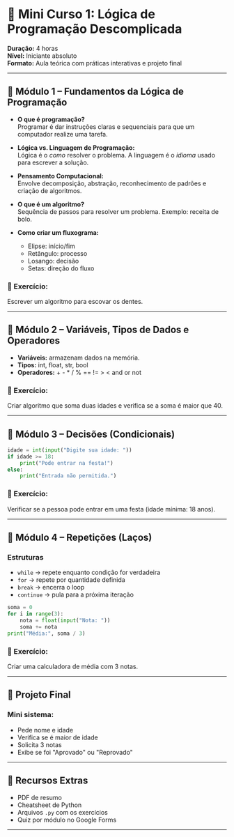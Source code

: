 
# 🧠 Mini Curso 1: Lógica de Programação Descomplicada

**Duração:** 4 horas  
**Nível:** Iniciante absoluto  
**Formato:** Aula teórica com práticas interativas e projeto final

---

## 📘 Módulo 1 – Fundamentos da Lógica de Programação

- **O que é programação?**  
Programar é dar instruções claras e sequenciais para que um computador realize uma tarefa.

- **Lógica vs. Linguagem de Programação:**  
Lógica é o *como* resolver o problema. A linguagem é o *idioma* usado para escrever a solução.

- **Pensamento Computacional:**  
Envolve decomposição, abstração, reconhecimento de padrões e criação de algoritmos.

- **O que é um algoritmo?**  
Sequência de passos para resolver um problema. Exemplo: receita de bolo.

- **Como criar um fluxograma:**  
  - Elipse: início/fim  
  - Retângulo: processo  
  - Losango: decisão  
  - Setas: direção do fluxo

### 🧪 Exercício:
Escrever um algoritmo para escovar os dentes.

---

## 📗 Módulo 2 – Variáveis, Tipos de Dados e Operadores

- **Variáveis:** armazenam dados na memória.  
- **Tipos:** int, float, str, bool  
- **Operadores:** + - * / % == != > < and or not

### 🧪 Exercício:
Criar algoritmo que soma duas idades e verifica se a soma é maior que 40.

---

## 📙 Módulo 3 – Decisões (Condicionais)

```python
idade = int(input("Digite sua idade: "))
if idade >= 18:
    print("Pode entrar na festa!")
else:
    print("Entrada não permitida.")
```

### 🧪 Exercício:
Verificar se a pessoa pode entrar em uma festa (idade mínima: 18 anos).

---

## 📕 Módulo 4 – Repetições (Laços)

### Estruturas  
- `while` → repete enquanto condição for verdadeira  
- `for` → repete por quantidade definida  
- `break` → encerra o loop  
- `continue` → pula para a próxima iteração

```python
soma = 0
for i in range(3):
    nota = float(input("Nota: "))
    soma += nota
print("Média:", soma / 3)
```

### 🧪 Exercício:
Criar uma calculadora de média com 3 notas.

---

## 🎯 Projeto Final

### Mini sistema:
- Pede nome e idade  
- Verifica se é maior de idade  
- Solicita 3 notas  
- Exibe se foi "Aprovado" ou "Reprovado"

---

## 🧰 Recursos Extras

- PDF de resumo  
- Cheatsheet de Python  
- Arquivos `.py` com os exercícios  
- Quiz por módulo no Google Forms

---


